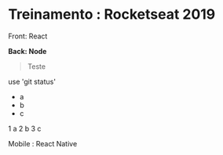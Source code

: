 # Treinamento : Rocketseat 2019

Front: React

**Back: Node**

> Teste

use 'git status'

* a
* b 
* c

1 a
2 b 
3 c

Mobile : React Native

